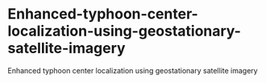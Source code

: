 # Enhanced-typhoon-center-localization-using-geostationary-satellite-imagery
Enhanced typhoon center localization using geostationary satellite imagery
